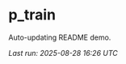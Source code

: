 # p_train

Auto-updating README demo.

<!--START_SECTION:status-->
_Last run: 2025-08-28 16:26 UTC_
<!--END_SECTION:status-->






































































































































































































